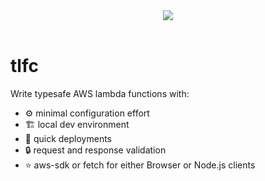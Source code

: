 <div align="center">
    <img src="https://miro.medium.com/v2/resize:fit:1400/format:webp/1*vhXCF3elDEQt9g6YZraEEQ.png"/>
</div>

<br />

# tlfc

Write typesafe AWS lambda functions with:

- ⚙️ minimal configuration effort
- 🏗️ local dev environment
- 🚀 quick deployments
- 🔒 request and response validation
- ⭐️ aws-sdk or fetch for either Browser or Node.js clients
